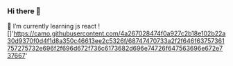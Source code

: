 ### Hi there 👋
🌱 I’m currently learning js react
![]'https://camo.githubusercontent.com/4a267028474f0a927c2b18e102b22a30d9370f0d4f1d8a350c46613ee2c5326f/68747470733a2f2f646f63757361757275732e696f2f696d672f736c6173682d696e74726f647563696e672e737667'
<!--
**Leenhazaimeh/Leenhazaimeh** is a ✨ _special_ ✨ repository because its `README.md` (this file) appears on your GitHub profile.

Here are some ideas to get you started:

- 🔭 I’m currently working on 401 level in ASAC ...
- 🌱 I’m currently learning js react ...
- 👯 I’m looking to collaborate on python ...
- 🤔 I’m looking for help with  ...
- 💬 Ask me about ...
- 📫 How to reach me: ...
- 😄 Pronouns: ...
- ⚡ Fun fact: ...
-->
